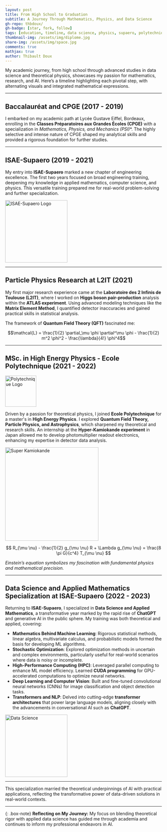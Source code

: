 ```yaml
---
layout: post
title: From High School to Graduation
subtitle: A Journey Through Mathematics, Physics, and Data Science
gh-repo: thbdoux/
gh-badge: [star, fork, follow]
tags: [education, timeline, data science, physics, supaero, polytechnique]
thumbnail-img: /assets/img/diplome.jpg
share-img: /assets/img/space.jpg
comments: true
mathjax: true
author: Thibault Doux
---
```


My academic journey, from high school through advanced studies in data science and theoretical physics, showcases my passion for mathematics, research, and AI. Here’s a timeline highlighting each pivotal step, with alternating visuals and integrated mathematical expressions.

---

## Baccalauréat and CPGE (2017 - 2019)


I embarked on my academic path at Lycée Gustave Eiffel, Bordeaux, enrolling in the **Classes Préparatoires aux Grandes Écoles (CPGE)** with a specialization in **Mathematics, Physics, and Mechanics (PSI*)**. The highly selective and intense nature of CPGE shaped my analytical skills and provided a rigorous foundation for further studies.

---

## ISAE-Supaero (2019 - 2021)

My entry into **ISAE-Supaero** marked a new chapter of engineering excellence. The first two years focused on broad engineering training, deepening my knowledge in applied mathematics, computer science, and physics. This versatile training prepared me for real-world problem-solving and further specialization.

<img src="https://upload.wikimedia.org/wikipedia/fr/d/d7/Logo_ISEA-Supa%C3%A9ro.png" alt="ISAE-Supaero Logo" style="width:200px; height:auto;" class="center">


---

## Particle Physics Research at L2IT (2021)

My first major research experience came at the **Laboratoire des 2 Infinis de Toulouse (L2IT)**, where I worked on **Higgs boson pair-production** analysis within the **ATLAS experiment**. Using advanced modeling techniques like the **Matrix Element Method**, I quantified detector inaccuracies and gained practical skills in statistical analysis.


The framework of **Quantum Field Theory (QFT)** fascinated me:


$$\mathcal{L} = \frac{1}{2} \partial_\mu \phi \partial^\mu \phi - \frac{1}{2} m^2 \phi^2 - \frac{\lambda}{4!} \phi^4$$

---

## MSc. in High Energy Physics - Ecole Polytechnique (2021 - 2022)


<img src="https://upload.wikimedia.org/wikipedia/commons/0/05/POLYTECHNIQUE-IP_PARIS.png" alt="Polytechnique Logo" style="width:100px; height:auto;" class="center">

Driven by a passion for theoretical physics, I joined **Ecole Polytechnique** for a master's in **High Energy Physics**. I explored **Quantum Field Theory, Particle Physics, and Astrophysics**, which sharpened my theoretical and research skills. An internship at the **Hyper-Kamiokande experiment** in Japan allowed me to develop photomultiplier readout electronics, enhancing my expertise in detector data analysis.


<img src="https://images.nature.com/lw1200/magazine-assets/d41586-019-03874-w/d41586-019-03874-w_17501724.jpg" alt="Super Kamiokande" style="width:300px; height:auto;" class="center">

$$
R_{\mu \nu} - \frac{1}{2} g_{\mu \nu} R + \Lambda g_{\mu \nu} = \frac{8 \pi G}{c^4} T_{\mu \nu}
$$


*Einstein’s equation symbolizes my fascination with fundamental physics and mathematical precision.*

---


## Data Science and Applied Mathematics Specialization at ISAE-Supaero (2022 - 2023)

Returning to **ISAE-Supaero**, I specialized in **Data Science and Applied Mathematics**, a transformative year marked by the rapid rise of **ChatGPT** and generative AI in the public sphere. My training was both theoretical and applied, covering:

- **Mathematics Behind Machine Learning**: Rigorous statistical methods, linear algebra, multivariate calculus, and probabilistic models formed the basis for developing ML algorithms.
- **Stochastic Optimization**: Explored optimization methods in uncertain and complex environments, particularly useful for real-world scenarios where data is noisy or incomplete.
- **High-Performance Computing (HPC)**: Leveraged parallel computing to enhance ML model efficiency. Learned **CUDA programming** for GPU-accelerated computations to optimize neural networks.
- **Deep Learning and Computer Vision**: Built and fine-tuned convolutional neural networks (CNNs) for image classification and object detection tasks.
- **Transformers and NLP**: Delved into cutting-edge **transformer architectures** that power large language models, aligning closely with the advancements in conversational AI such as **ChatGPT**.


<img src="https://machinelearningmastery.com/wp-content/uploads/2021/08/attention_research_1.png" alt="Data Science" style="width:200px; height:auto;" class="center">


---


This specialization married the theoretical underpinnings of AI with practical applications, reflecting the transformative power of data-driven solutions in real-world contexts.

---

{: .box-note}
**Reflecting on My Journey:** My focus on blending theoretical rigor with applied data science has guided me through academia and continues to inform my professional endeavors in AI.

